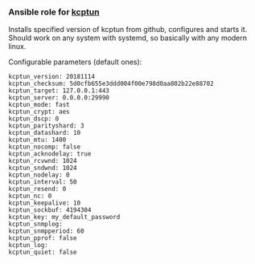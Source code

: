 ### Ansible role for [kcptun](https://github.com/xtaci/kcptun)
Installs specified version of kcptun from github, configures and starts it.  
Should work on any system with systemd, so basically with any modern linux.

Configurable parameters (default ones):
```
kcptun_version: 20181114
kcptun_checksum: 5d0cfb655e3ddd004f00e798d0aa802b22e88702
kcptun_target: 127.0.0.1:443
kcptun_server: 0.0.0.0:29990
kcptun_mode: fast
kcptun_crypt: aes
kcptun_dscp: 0
kcptun_parityshard: 3
kcptun_datashard: 10
kcptun_mtu: 1400
kcptun_nocomp: false
kcptun_acknodelay: true
kcptun_rcvwnd: 1024
kcptun_sndwnd: 1024
kcptun_nodelay: 0
kcptun_interval: 50
kcptun_resend: 0
kcptun_nc: 0
kcptun_keepalive: 10
kcptun_sockbuf: 4194304
kcptun_key: my_default_password
kcptun_snmplog:
kcptun_snmpperiod: 60
kcptun_pprof: false
kcptun_log:
kcptun_quiet: false
```
